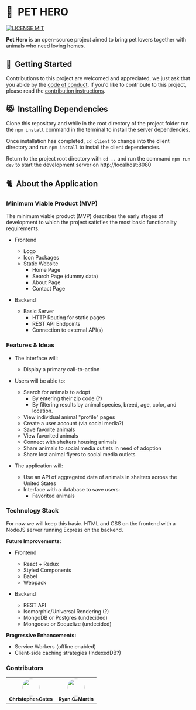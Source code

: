 # 🐶 &nbsp;PET HERO

[![LICENSE MIT](https://img.shields.io/badge/LICENSE-MIT-blue.svg)](https://opensource.org/licenses/MIT)

**Pet Hero** is an open-source project aimed to bring pet lovers together with animals who need loving homes.

## 🐾 &nbsp;Getting Started

Contributions to this project are welcomed and appreciated, we just ask that you abide by the [code of conduct](#code-of-conduct). If you'd like to contribute to this project, please read the [contribution instructions](#contributing).

## 😻 &nbsp;Installing Dependencies

Clone this repository and while in the root directory of the project folder run the `npm install` command in the terminal to install the server dependencies.

Once installation has completed, `cd client` to change into the client directory and run `npm install` to install the client dependencies.

Return to the project root directory with `cd ..` and run the command `npm run dev` to start the development server on http://localhost:8080

## 🐈 &nbsp;About the Application

### Minimum Viable Product (MVP)

The minimum viable product (MVP) describes the early stages of development to which the project satisfies the most basic functionality requirements.

* Frontend

  * Logo
  * Icon Packages
  * Static Website
    * Home Page
    * Search Page (dummy data)
    * About Page
    * Contact Page

* Backend
  * Basic Server
    * HTTP Routing for static pages
    * REST API Endpoints
    * Connection to external API(s)

### Features & Ideas

* The interface will:

  * Display a primary call-to-action

* Users will be able to:

  * Search for animals to adopt
    * By entering their zip code (?)
    * By filtering results by animal species, breed, age, color, and location.
  * View individual animal "profile" pages
  * Create a user account (via social media?)
  * Save favorite animals
  * View favorited animals
  * Connect with shelters housing animals
  * Share animals to social media outlets in need of adoption
  * Share lost animal flyers to social media outlets

* The application will:
  * Use an API of aggregated data of animals in shelters across the United States
  * Interface with a database to save users:
    * Favorited animals

### Technology Stack

For now we will keep this basic. HTML and CSS on the frontend with a NodeJS server running Express on the backend.

**Future Improvements:**

* Frontend

  * React + Redux
  * Styled Components
  * Babel
  * Webpack

* Backend
  * REST API
  * Isomorphic/Universal Rendering (?)
  * MongoDB or Postgres (undecided)
  * Mongoose or Sequelize (undecided)

**Progressive Enhancements:**

* Service Workers (offline enabled)
* Client-side caching strategies (IndexedDB?)

### Contributors

|                                                                                                                                                                                                                                                                                          |                                                                                                                                                                                                                                                                                 |
| :--------------------------------------------------------------------------------------------------------------------------------------------------------------------------------------------------------------------------------------------------------------------------------------: | :-----------------------------------------------------------------------------------------------------------------------------------------------------------------------------------------------------------------------------------------------------------------------------: |
| [<img src="https://scontent-sjc3-1.xx.fbcdn.net/v/t1.0-1/p160x160/11006462_1119691051391147_8234870619860166121_n.jpg?oh=bbd7c952e3d72b79fe588eb010113de3&oe=5AE0AA18" height="48" style="border-radius: 100%;"><br><sub><b>Christopher Gates</b></sub>](https://github.com/tophergates) | [<img src="https://scontent-sjc3-1.xx.fbcdn.net/v/t1.0-9/16602756_10206479091895926_6441704552829543071_n.jpg?oh=23de49a9de17e510ace4fe89723d3538&oe=5B124E11" height="48" style="border-radius: 100%;"><br /><sub><b>Ryan C. Martin</b></sub>](https://github.com/ryancmartin) |

[code-of-conduct]: ./CODE_OF_CONDUCT.md
[contributing]: ./CONTRIBUTING.md
